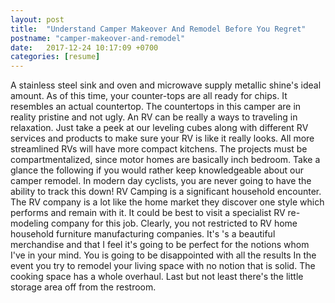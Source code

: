 ```yaml
---
layout: post
title:  "Understand Camper Makeover And Remodel Before You Regret"
postname: "camper-makeover-and-remodel"
date:   2017-12-24 10:17:09 +0700
categories: [resume]
---
```

A stainless steel sink and oven and microwave supply metallic shine's ideal amount. As of this time, your counter-tops are all ready for chips. It resembles an actual countertop. The countertops in this camper are in reality pristine and not ugly. An RV can be really a ways to traveling in relaxation. Just take a peek at our leveling cubes along with different RV services and products to make sure your RV is like it really looks. All more streamlined RVs will have more compact kitchens. The projects must be compartmentalized, since motor homes are basically inch bedroom. Take a glance the following if you would rather keep knowledgeable about our camper remodel. In modern day cyclists, you are never going to have the ability to track this down! RV Camping is a significant household encounter. The RV company is a lot like the home market they discover one style which performs and remain with it. It could be best to visit a specialist RV re-modeling company for this job. Clearly, you not restricted to RV home household furniture manufacturing companies. It's 's a beautiful merchandise and that I feel it's going to be perfect for the notions whom I've in your mind. You is going to be disappointed with all the results In the event you try to remodel your living space with no notion that is solid. The cooking space has a whole overhaul. Last but not least there's the little storage area off from the restroom.
